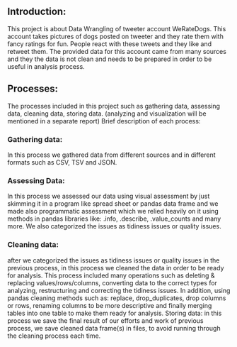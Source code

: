 ## Introduction:
This project is about Data Wrangling of tweeter account WeRateDogs. This account takes pictures of dogs posted on tweeter and they rate them with fancy ratings for fun. People react with these tweets and they like and retweet them. The provided data for this account came from many sources and they the data is not clean and needs to be prepared in order to be useful in analysis process.

## Processes:
The processes included in this project such as gathering data, assessing data, cleaning data, storing data. (analyzing and visualization will be mentioned in a separate report) Brief description of each process:

### Gathering data:
In this process we gathered data from different sources and in different formats such as CSV, TSV and JSON.

### Assessing Data:
In this process we assessed our data using visual assessment by just skimming it in a program like spread sheet or pandas data frame and we made also programmatic assessment which we relied heavily on it using methods in pandas libraries like: .info, .describe, .value_counts and many more. We also categorized the issues as tidiness issues or quality issues.

### Cleaning data:
after we categorized the issues as tidiness issues or quality issues in the previous process, in this process we cleaned the data in order to be ready for analysis. This process included many operations such as deleting & replacing values/rows/columns, converting data to the correct types for analyzing, restructuring and correcting the tidiness issues. In addition, using pandas cleaning methods such as: replace, drop_duplicates, drop columns or rows, renaming columns to be more descriptive and finally merging tables into one table to make them ready for analysis. Storing data: in this process we save the final result of our efforts and work of previous process, we save cleaned data frame(s) in files, to avoid running through the cleaning process each time.
